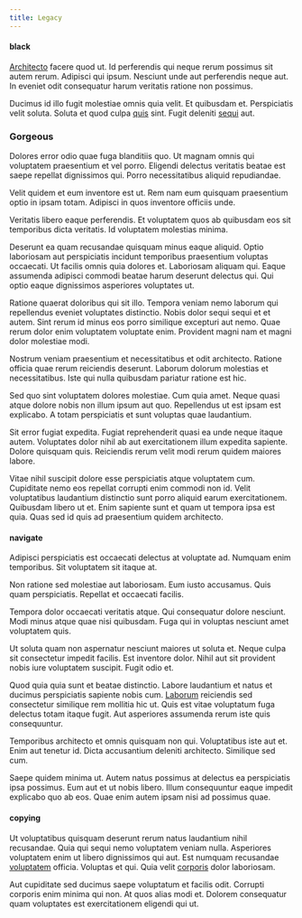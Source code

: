 ```yaml
---
title: Legacy
---
```


#### black

[Architecto](/dolore/odio/dignissimos/odio/buckinghamshire_vertical_investment_account.md) facere quod ut. Id perferendis qui neque rerum possimus sit autem rerum. Adipisci qui ipsum. Nesciunt unde aut perferendis neque aut. In eveniet odit consequatur harum veritatis ratione non possimus.

Ducimus id illo fugit molestiae omnis quia velit. Et quibusdam et. Perspiciatis velit soluta. Soluta et quod culpa [quis](/eos/landing_avon_indonesia.md) sint. Fugit deleniti [sequi](/eos/est/autem/steel_national.md) aut.

### Gorgeous

Dolores error odio quae fuga blanditiis quo. Ut magnam omnis qui voluptatem praesentium et vel porro. Eligendi delectus veritatis beatae est saepe repellat dignissimos qui. Porro necessitatibus aliquid repudiandae.

Velit quidem et eum inventore est ut. Rem nam eum quisquam praesentium optio in ipsam totam. Adipisci in quos inventore officiis unde.

Veritatis libero eaque perferendis. Et voluptatem quos ab quibusdam eos sit temporibus dicta veritatis. Id voluptatem molestias minima.

Deserunt ea quam recusandae quisquam minus eaque aliquid. Optio laboriosam aut perspiciatis incidunt temporibus praesentium voluptas occaecati. Ut facilis omnis quia dolores et. Laboriosam aliquam qui. Eaque assumenda adipisci commodi beatae harum deserunt delectus qui. Qui optio eaque dignissimos asperiores voluptates ut.

Ratione quaerat doloribus qui sit illo. Tempora veniam nemo laborum qui repellendus eveniet voluptates distinctio. Nobis dolor sequi sequi et et autem. Sint rerum id minus eos porro similique excepturi aut nemo. Quae rerum dolor enim voluptatem voluptate enim. Provident magni nam et magni dolor molestiae modi.

Nostrum veniam praesentium et necessitatibus et odit architecto. Ratione officia quae rerum reiciendis deserunt. Laborum dolorum molestias et necessitatibus. Iste qui nulla quibusdam pariatur ratione est hic.

Sed quo sint voluptatem dolores molestiae. Cum quia amet. Neque quasi atque dolore nobis non illum ipsum aut quo. Repellendus ut est ipsam est explicabo. A totam perspiciatis et sunt voluptas quae laudantium.

Sit error fugiat expedita. Fugiat reprehenderit quasi ea unde neque itaque autem. Voluptates dolor nihil ab aut exercitationem illum expedita sapiente. Dolore quisquam quis. Reiciendis rerum velit modi rerum quidem maiores labore.

Vitae nihil suscipit dolore esse perspiciatis atque voluptatem cum. Cupiditate nemo eos repellat corrupti enim commodi non id. Velit voluptatibus laudantium distinctio sunt porro aliquid earum exercitationem. Quibusdam libero ut et. Enim sapiente sunt et quam ut tempora ipsa est quia. Quas sed id quis ad praesentium quidem architecto.

#### navigate

Adipisci perspiciatis est occaecati delectus at voluptate ad. Numquam enim temporibus. Sit voluptatem sit itaque at.

Non ratione sed molestiae aut laboriosam. Eum iusto accusamus. Quis quam perspiciatis. Repellat et occaecati facilis.

Tempora dolor occaecati veritatis atque. Qui consequatur dolore nesciunt. Modi minus atque quae nisi quibusdam. Fuga qui in voluptas nesciunt amet voluptatem quis.

Ut soluta quam non aspernatur nesciunt maiores ut soluta et. Neque culpa sit consectetur impedit facilis. Est inventore dolor. Nihil aut sit provident nobis iure voluptatem suscipit. Fugit odio et.

Quod quia quia sunt et beatae distinctio. Labore laudantium et natus et ducimus perspiciatis sapiente nobis cum. [Laborum](/facere/odit/equatorial_guinea.md) reiciendis sed consectetur similique rem mollitia hic ut. Quis est vitae voluptatum fuga delectus totam itaque fugit. Aut asperiores assumenda rerum iste quis consequuntur.

Temporibus architecto et omnis quisquam non qui. Voluptatibus iste aut et. Enim aut tenetur id. Dicta accusantium deleniti architecto. Similique sed cum.

Saepe quidem minima ut. Autem natus possimus at delectus ea perspiciatis ipsa possimus. Eum aut et ut nobis libero. Illum consequuntur eaque impedit explicabo quo ab eos. Quae enim autem ipsam nisi ad possimus quae.

#### copying

Ut voluptatibus quisquam deserunt rerum natus laudantium nihil recusandae. Quia qui sequi nemo voluptatem veniam nulla. Asperiores voluptatem enim ut libero dignissimos qui aut. Est numquam recusandae [voluptatem](/facere/odit/place_calculate.md) officia. Voluptas et qui. Quia velit [corporis](/facere/eaque/principal.md) dolor laboriosam.

Aut cupiditate sed ducimus saepe voluptatum et facilis odit. Corrupti corporis enim minima qui non. At quos alias modi et. Dolorem consequatur quam voluptates est exercitationem eligendi qui ut.
